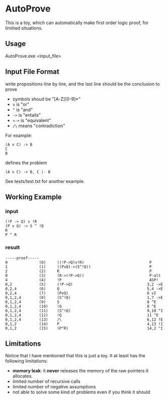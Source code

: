 # AutoProve
This is a toy, which can automatically make first order logic proof, for limitied situations.

## Usage
AutoProve.exe <input_file>

## Input File Format
write propositions line by line, and the last line should be the conclusion to prove
- symbols shoud be "[A-Z][0-9]*"
- `v` is "or"
- `^` is "and" 
- `->` is "entails"
- `<->` is "equivalent"
- `/\` means "contradiction"

For example:
```
(A v C) -> B
C
B
```
defines the problem
```
(A v C) -> B, C |- B
```
See tests/test.txt for another example.

## Working Example
### input
```
(!P -> Q) v !R
(P v Q) -> S ^ !Q
R
P ^ R
```
### result
```
-----proof-----
0              (0)     ((!P->Q)v!R)                             P
1              (1)     ((PvQ)->(S^!Q))                          P
2              (2)     R                                        P
0              (3)     (R->(!P->Q))                             P-alt
4              (4)     !P                                       ASP!
0,2            (5)     (!P->Q)                                 3,2 ->E
0,2,4          (6)     Q                                       5,4 ->E
0,2,4          (7)     (PvQ)                                   6 vI
0,1,2,4        (8)     (S^!Q)                                  1,7 ->E
0,1,2,4        (9)     S                                       8 ^E
0,1,2,4        (10)    !Q                                      8 ^E
0,1,2,4        (11)    (S^!Q)                                  9,10 ^I
0,1,2,4        (12)    !Q                                      11 ^E
0,1,2,4        (13)    /\                                      6,12 !E
0,1,2          (14)    P                                       4,13 !I
0,1,2          (15)    (P^R)                                   14,2 ^I
```

## Limitations
Notice that I have mentioned that this is just a toy. It at least has the following limitations:
- **memory leak**: it **never** releases the memory of the raw pointers it allocates.
- limited number of recursive calls
- limited number of negative assumptions
- not able to solve some kind of problems even if you think it should

